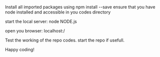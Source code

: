 Install all imported packages using npm install <package-name> --save
ensure that you have node installed
and accessible in you codes directory

start the local server:
node NODE.js

open you browser:
localhost:<port-number>/

Test the working of the repo codes.
start the repo if usefull.

Happy coding!
